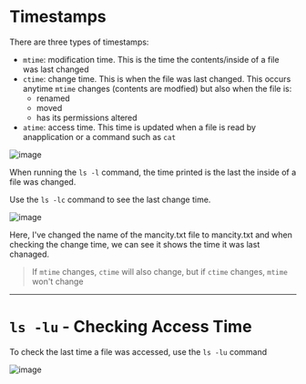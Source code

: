 # Timestamps

There are three types of timestamps:

* `mtime`: modification time. This is the time the contents/inside of a file was last changed 
* `ctime`: change time. This is when the file was last changed. This occurs anytime `mtime` changes (contents are modfied) but also when the file is:
  * renamed
  * moved
  * has its permissions altered
* `atime`: access time. This time is updated when a file is read by anapplication or a command such as `cat`

![image](https://user-images.githubusercontent.com/107522496/198571823-bc94cc0a-d6e0-4593-9d64-41d4ef805f8f.png)

When running the `ls -l` command, the time printed is the last the inside of a file was changed. 

Use the `ls -lc` command to see the last change time.

![image](https://user-images.githubusercontent.com/107522496/198572346-08fedb21-e28c-4225-9372-2a2e314b65ac.png)

Here, I've changed the name of the mancity.txt file to mancity.txt and when checking the change time, we can see it shows the time it was last chanaged.

> If `mtime` changes, `ctime` will also change, but if `ctime` changes, `mtime` won't  change

---

# `ls -lu` - Checking Access Time 

To check the last time a file was accessed, use the `ls -lu` command 

![image](https://user-images.githubusercontent.com/107522496/198573512-710f4e92-ac4a-4bae-8ed8-6bf24e9b5141.png)




